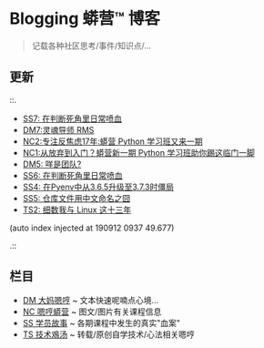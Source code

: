 # Blogging 蟒营™ 博客
> 记载各种社区思考/事件/知识点/...

## 更新

::.

- [ SS7: 在判断死角里日常喷血](SS/190912-i-am-happy.md)
- [ DM7:灵魂导师 RMS](DM/190910-rms-soul-master.md)
- [ NC2:专注反焦虑17年:蟒营 Python 学习班又来一期](NC/190905-3py-just101camp.md)
- [ NC1:从放弃到入门？蟒营新一期 Python 学习班助你踢这临门一脚](NC/190902-3py-what-is-camp.md)
- [ DM5: 咩是团队?](DM/190822-what-is-team.md)
- [ SS6: 在判断死角里日常喷血](SS/190818-auto-list2str.md)
- [ SS4: 在Pyenv中从3.6.5升级至3.7.3时僵局](SS/190815-block-pyenv373.md)
- [ SS5: 仓库文件用中文命名之囧](SS/190815-uri-anti-chinese.md)
- [ TS2: 细数我与 Linux 这十三年](TS/190815-tinylab-falcon-and-linux.md)

(auto index injected at 190912 0937 49.677) 

.::



## 栏目

- [DM 大妈嗯哼](DM/) ~ 文本快速呢喃点心境...
- [NC 嗯哼蟒营](NC/) ~ 图文/图片有关课程信息
- [SS 学员故事](SS/) ~ 各期课程中发生的真实"血案"
- [TS 技术鳮汤](TS/) ~ 转载/原创自学技术/心法相关嗯哼
